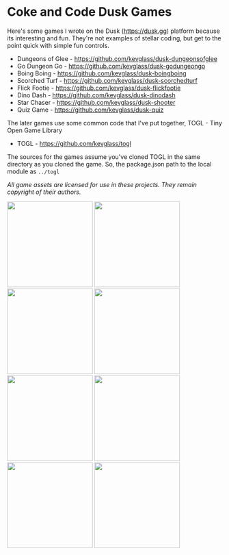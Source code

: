 # Coke and Code Dusk Games

Here's some games I wrote on the Dusk (https://dusk.gg) platform because its interesting and fun. They're not examples of stellar coding, but get to the point quick with simple fun controls.

* Dungeons of Glee - https://github.com/kevglass/dusk-dungeonsofglee
* Go Dungeon Go - https://github.com/kevglass/dusk-godungeongo
* Boing Boing - https://github.com/kevglass/dusk-boingboing
* Scorched Turf - https://github.com/kevglass/dusk-scorchedturf
* Flick Footie - https://github.com/kevglass/dusk-flickfootie
* Dino Dash - https://github.com/kevglass/dusk-dinodash
* Star Chaser - https://github.com/kevglass/dusk-shooter
* Quiz Game - https://github.com/kevglass/dusk-quiz

The later games use some common code that I've put together, TOGL - Tiny Open Game Library

* TOGL - https://github.com/kevglass/togl

The sources for the games assume you've cloned TOGL in the same directory as you cloned the game. So, the package.json path to the local module as `../togl`

_All game assets are licensed for use in these projects. They remain copyright of their authors._

<img src="https://github.com/kevglass/dungeonsofglee/assets/3787210/1b23592d-40c5-4560-ac5f-1387782eaa78" width="200">
<img src="https://github.com/kevglass/dusk-godungeongo/assets/3787210/9b3b2ef4-f0a7-4759-ab9d-6ae2340d8159" width="200">
<img src="https://github.com/kevglass/dusk-boingboing/assets/3787210/99e8cda8-c16d-4013-a853-856dc8eef965" width="200">
<img src="https://github.com/kevglass/dusk-scorchedturf/assets/3787210/96f8accc-1e37-4cd8-bacc-98057f20efca" width="200">
<img src="https://github.com/kevglass/dusk-flickfootie/assets/3787210/f9c31e05-869d-4bfc-84a6-653b44a95e24" width="200">
<img src="https://github.com/kevglass/dusk-dinodash/assets/3787210/38a82c94-2ec5-498f-9bf8-3f2fcb1c6d71" width="200">
<img src="https://github.com/kevglass/dusk-shooter/assets/3787210/5bdfdbce-892f-4829-972f-537c7bc59b99" width="200">
<img src="https://github.com/kevglass/dusk-quiz/assets/3787210/657428c0-8fd8-417b-abb1-e4ed0a2ee7d9" width="200">
